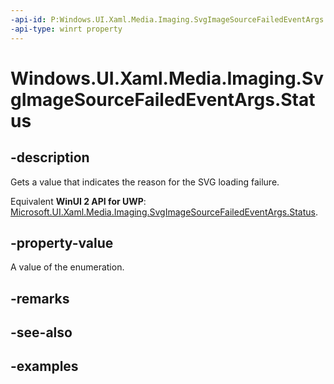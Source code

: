 ```yaml
---
-api-id: P:Windows.UI.Xaml.Media.Imaging.SvgImageSourceFailedEventArgs.Status
-api-type: winrt property
---
```


<!-- Property syntax.
public SvgImageSourceLoadStatus Status { get; }
-->

# Windows.UI.Xaml.Media.Imaging.SvgImageSourceFailedEventArgs.Status

## -description
Gets a value that indicates the reason for the SVG loading failure.

Equivalent **WinUI 2 API for UWP**: [Microsoft.UI.Xaml.Media.Imaging.SvgImageSourceFailedEventArgs.Status](/windows/winui/api/microsoft.ui.xaml.media.imaging.svgimagesourcefailedeventargs.status).

## -property-value
A value of the enumeration.

## -remarks

## -see-also

## -examples

